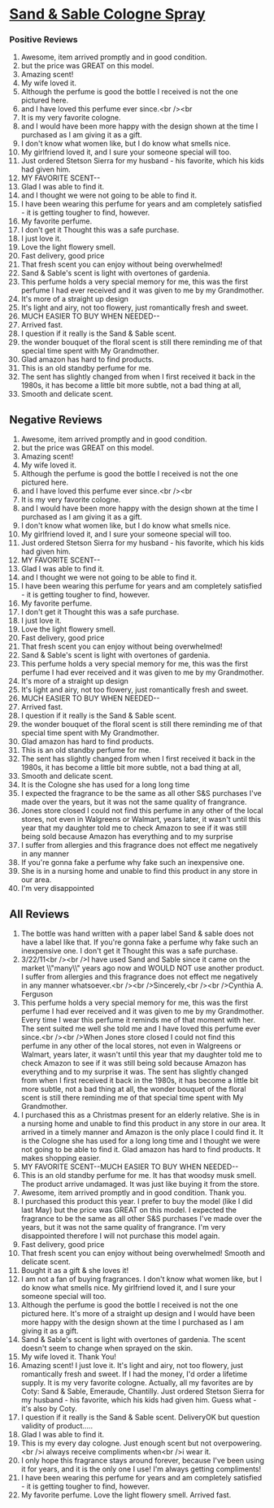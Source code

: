 # [Sand &amp; Sable Cologne Spray](https://products.checkmycream.com/products/Sand-and-Sable-Cologne-Spray.html)

### Positive Reviews

<ol>
      <li>Awesome, item arrived promptly and in good condition.</li>
      <li>but the price was GREAT on this model.</li>
      <li>Amazing scent!  </li>
      <li>My wife loved it.</li>
      <li>Although the perfume is good the bottle I received is not the one pictured here.</li>
      <li>and I have loved this perfume ever since.&lt;br /&gt;&lt;br</li>
      <li>It is my very favorite cologne.</li>
      <li>and I would have been more happy with the design shown at the time I purchased as I am giving it as a gift.</li>
      <li>I don&#x27;t know what women like, but I do know what smells nice.</li>
      <li>My girlfriend loved it, and I sure your someone special will too.</li>
      <li>Just ordered Stetson Sierra for my husband - his favorite, which his kids had given him.  </li>
      <li>MY FAVORITE SCENT--</li>
      <li>Glad I was able to find it.</li>
      <li>and I thought we were not going to be able to find it.  </li>
      <li>I have been wearing this perfume for years and am completely satisfied - it is getting tougher to find, however.</li>
      <li>My favorite perfume.</li>
      <li>I don&#x27;t get it Thought this was a safe purchase.</li>
      <li>I just love it.  </li>
      <li>Love the light flowery smell.</li>
      <li>Fast delivery, good price</li>
      <li>That fresh scent you can enjoy without being overwhelmed!</li>
      <li>Sand &amp; Sable&#x27;s scent is light with overtones of gardenia.  </li>
      <li>This perfume holds a very special memory for me, this was the first perfume I had ever received and it was given to me by my Grandmother.  </li>
      <li>It&#x27;s more of a straight up design</li>
      <li>It&#x27;s light and airy, not too flowery, just romantically fresh and sweet.  </li>
      <li>MUCH EASIER TO BUY WHEN NEEDED--</li>
      <li>Arrived fast.</li>
      <li>I question if it really is the Sand &amp; Sable scent.</li>
      <li>the wonder bouquet of the floral scent is still there reminding me of that special time spent with My Grandmother.</li>
      <li>Glad amazon has hard to find products.  </li>
      <li>This is an old standby perfume for me.</li>
      <li>The sent has slightly changed from when I first received it back in the 1980s, it has become a little bit more subtle, not a bad thing at all,</li>
      <li>Smooth and delicate scent.</li>
</ol>


<h2>Negative Reviews</h2>
<ol>
<li> Awesome, item arrived promptly and in good condition.</li>
<li> but the price was GREAT on this model.</li>
<li> Amazing scent!  </li>
<li> My wife loved it.</li>
<li> Although the perfume is good the bottle I received is not the one pictured here.</li>
<li> and I have loved this perfume ever since.&lt;br /&gt;&lt;br</li>
<li> It is my very favorite cologne.</li>
<li> and I would have been more happy with the design shown at the time I purchased as I am giving it as a gift.</li>
<li> I don&#x27;t know what women like, but I do know what smells nice.</li>
<li> My girlfriend loved it, and I sure your someone special will too.</li>
<li> Just ordered Stetson Sierra for my husband - his favorite, which his kids had given him.  </li>
<li> MY FAVORITE SCENT--</li>
<li> Glad I was able to find it.</li>
<li> and I thought we were not going to be able to find it.  </li>
<li> I have been wearing this perfume for years and am completely satisfied - it is getting tougher to find, however.</li>
<li> My favorite perfume.</li>
<li> I don&#x27;t get it Thought this was a safe purchase.</li>
<li> I just love it.  </li>
<li> Love the light flowery smell.</li>
<li> Fast delivery, good price</li>
<li> That fresh scent you can enjoy without being overwhelmed!</li>
<li> Sand &amp; Sable&#x27;s scent is light with overtones of gardenia.  </li>
<li> This perfume holds a very special memory for me, this was the first perfume I had ever received and it was given to me by my Grandmother.  </li>
<li> It&#x27;s more of a straight up design</li>
<li> It&#x27;s light and airy, not too flowery, just romantically fresh and sweet.  </li>
<li> MUCH EASIER TO BUY WHEN NEEDED--</li>
<li> Arrived fast.</li>
<li> I question if it really is the Sand &amp; Sable scent.</li>
<li> the wonder bouquet of the floral scent is still there reminding me of that special time spent with My Grandmother.</li>
<li> Glad amazon has hard to find products.  </li>
<li> This is an old standby perfume for me.</li>
<li> The sent has slightly changed from when I first received it back in the 1980s, it has become a little bit more subtle, not a bad thing at all,</li>
<li> Smooth and delicate scent.</li>
<li> It is the Cologne she has used for a long long time</li>
<li> I expected the fragrance to be the same as all other S&amp;S purchases I&#x27;ve made over the years, but it was not the same quality of frangrance.  </li>
<li> Jones store closed I could not find this perfume in any other of the local stores, not even in Walgreens or Walmart, years later, it wasn&#x27;t until this year that my daughter told me to check Amazon to see if it was still being sold because Amazon has everything and to my surprise</li>
<li> I suffer from allergies and this fragrance does not effect me negatively in any manner</li>
<li> If you&#x27;re gonna fake a perfume why fake such an inexpensive one.</li>
<li> She is in a nursing home and unable to find this product in any store in our area.</li>
<li> I&#x27;m very disappointed</li>
</ol>

<h2>All Reviews</h2>

<ol>
    <li> The bottle was hand written with a paper label Sand &amp; sable does not have a label like that. If you&#x27;re gonna fake a perfume why fake such an inexpensive one. I don&#x27;t get it Thought this was a safe purchase.</li>
    <li> 3/22/11&lt;br /&gt;&lt;br /&gt;I have used Sand and Sable since it came on the market \\&quot;many\\&quot; years ago now and WOULD NOT use another product.  I suffer from allergies and this fragrance does not effect me negatively in any manner whatsoever.&lt;br /&gt;&lt;br /&gt;Sincerely,&lt;br /&gt;&lt;br /&gt;Cynthia A. Ferguson</li>
    <li> This perfume holds a very special memory for me, this was the first perfume I had ever received and it was given to me by my Grandmother.  Every time I wear this perfume it reminds me of that moment with her. The sent suited me well she told me and I have loved this perfume ever since.&lt;br /&gt;&lt;br /&gt;When Jones store closed I could not find this perfume in any other of the local stores, not even in Walgreens or Walmart, years later, it wasn&#x27;t until this year that my daughter told me to check Amazon to see if it was still being sold because Amazon has everything and to my surprise it was.  The sent has slightly changed from when I first received it back in the 1980s, it has become a little bit more subtle, not a bad thing at all, the wonder bouquet of the floral scent is still there reminding me of that special time spent with My Grandmother.</li>
    <li> I purchased this as a Christmas present for an elderly relative.  She is in a nursing home and unable to find this product in any store in our area. It arrived in a timely manner and Amazon is the only place I could find it.  It is the Cologne she has used for a long long time and I thought we were not going to be able to find it.  Glad amazon has hard to find products.  It makes shopping easier.</li>
    <li> MY FAVORITE SCENT--MUCH EASIER TO BUY WHEN NEEDED--</li>
    <li> This is an old standby perfume for me. It has that woodsy musk smell. The product arrive undamaged. It was just like buying it from the store.</li>
    <li> Awesome, item arrived promptly and in good condition. Thank you.</li>
    <li> I purchased this product this year.  I prefer to buy the model (like I did last May) but the price was GREAT on this model. I expected the fragrance to be the same as all other S&amp;S purchases I&#x27;ve made over the years, but it was not the same quality of frangrance.  I&#x27;m very disappointed therefore I will not purchase this model again.</li>
    <li> Fast delivery, good price</li>
    <li> That fresh scent you can enjoy without being overwhelmed! Smooth and delicate scent.</li>
    <li> Bought it as a gift &amp; she loves it!</li>
    <li> I am not a fan of buying fragrances. I don&#x27;t know what women like, but I do know what smells nice. My girlfriend loved it, and I sure your someone special will too.</li>
    <li> Although the perfume is good the bottle I received is not the one pictured here. It&#x27;s more of a straight up design and I would have been more happy with the design shown at the time I purchased as I am giving it as a gift.</li>
    <li> Sand &amp; Sable&#x27;s scent is light with overtones of gardenia.  The scent doesn&#x27;t seem to change when sprayed on the skin.</li>
    <li> My wife loved it. Thank You!</li>
    <li> Amazing scent!  I just love it.  It&#x27;s light and airy, not too flowery, just romantically fresh and sweet.  If I had the money, I&#x27;d order a lifetime supply.  It is my very favorite cologne. Actually, all my favorites are by Coty:  Sand &amp; Sable, Emeraude, Chantilly.  Just ordered Stetson Sierra for my husband - his favorite, which his kids had given him.  Guess what - it&#x27;s also by Coty.</li>
    <li> I question if it really is the Sand &amp; Sable scent. DeliveryOK  but question validity of product.....</li>
    <li> Glad I was able to find it.</li>
    <li> This is my every day cologne. Just enough scent but not overpowering.&lt;br /&gt;i always receive compliments when&lt;br /&gt;i wear it.</li>
    <li> I only hope this fragrance stays around forever, because I&#x27;ve been using it for years, and it is the only one I use!  I&#x27;m always getting compliments!</li>
    <li> I have been wearing this perfume for years and am completely satisfied - it is getting tougher to find, however.</li>
    <li> My favorite perfume. Love the light flowery smell. Arrived fast.</li>
</ol>




